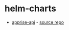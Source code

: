 # helm-charts

- [apprise-api](apprise-api/) - [source repo](https://github.com/caronc/apprise-api)
